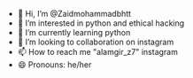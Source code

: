 - 👋 Hi, I’m @Zaidmohammadbhtt
- 👀 I’m interested in python and ethical hacking 
- 🌱 I’m currently learning python 
- 💞️ I’m looking to collaboration on instagram 
- 📫 How to reach me "alamgir_z7" instagram 
- 😄 Pronouns: he/her

<!---
Zaidmohammadbhtt/Zaidmohammadbhtt is a ✨ special ✨ repository because its `README.md` (this file) appears on your GitHub profile.
You can click the Preview link to take a look at your changes.
--->

